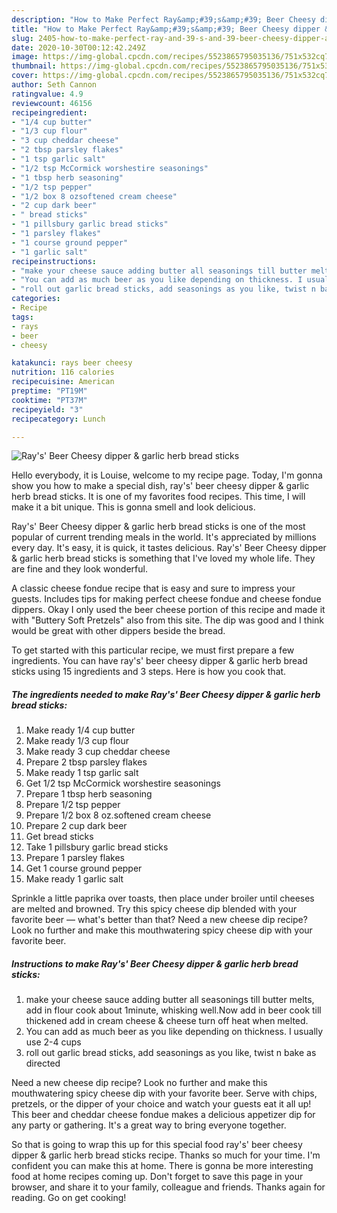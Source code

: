 ```yaml
---
description: "How to Make Perfect Ray&amp;#39;s&amp;#39; Beer Cheesy dipper &amp;amp; garlic herb bread sticks"
title: "How to Make Perfect Ray&amp;#39;s&amp;#39; Beer Cheesy dipper &amp;amp; garlic herb bread sticks"
slug: 2405-how-to-make-perfect-ray-and-39-s-and-39-beer-cheesy-dipper-and-amp-garlic-herb-bread-sticks
date: 2020-10-30T00:12:42.249Z
image: https://img-global.cpcdn.com/recipes/5523865795035136/751x532cq70/rays-beer-cheesy-dipper-garlic-herb-bread-sticks-recipe-main-photo.jpg
thumbnail: https://img-global.cpcdn.com/recipes/5523865795035136/751x532cq70/rays-beer-cheesy-dipper-garlic-herb-bread-sticks-recipe-main-photo.jpg
cover: https://img-global.cpcdn.com/recipes/5523865795035136/751x532cq70/rays-beer-cheesy-dipper-garlic-herb-bread-sticks-recipe-main-photo.jpg
author: Seth Cannon
ratingvalue: 4.9
reviewcount: 46156
recipeingredient:
- "1/4 cup butter"
- "1/3 cup flour"
- "3 cup cheddar cheese"
- "2 tbsp parsley flakes"
- "1 tsp garlic salt"
- "1/2 tsp McCormick worshestire seasonings"
- "1 tbsp herb seasoning"
- "1/2 tsp pepper"
- "1/2 box 8 ozsoftened cream cheese"
- "2 cup dark beer"
- " bread sticks"
- "1 pillsbury garlic bread sticks"
- "1 parsley flakes"
- "1 course ground pepper"
- "1 garlic salt"
recipeinstructions:
- "make your cheese sauce adding butter all seasonings till butter melts, add in flour cook about 1minute, whisking well.Now add in beer cook till thickened add in cream cheese &amp; cheese turn off heat when melted."
- "You can add as much beer as you like depending on thickness. I usually use 2-4 cups"
- "roll out garlic bread sticks, add seasonings as you like, twist n bake  as directed"
categories:
- Recipe
tags:
- rays
- beer
- cheesy

katakunci: rays beer cheesy 
nutrition: 116 calories
recipecuisine: American
preptime: "PT19M"
cooktime: "PT37M"
recipeyield: "3"
recipecategory: Lunch

---
```



![Ray&#39;s&#39; Beer Cheesy dipper &amp; garlic herb bread sticks](https://img-global.cpcdn.com/recipes/5523865795035136/751x532cq70/rays-beer-cheesy-dipper-garlic-herb-bread-sticks-recipe-main-photo.jpg)

Hello everybody, it is Louise, welcome to my recipe page. Today, I'm gonna show you how to make a special dish, ray&#39;s&#39; beer cheesy dipper &amp; garlic herb bread sticks. It is one of my favorites food recipes. This time, I will make it a bit unique. This is gonna smell and look delicious.

Ray&#39;s&#39; Beer Cheesy dipper &amp; garlic herb bread sticks is one of the most popular of current trending meals in the world. It's appreciated by millions every day. It's easy, it is quick, it tastes delicious. Ray&#39;s&#39; Beer Cheesy dipper &amp; garlic herb bread sticks is something that I've loved my whole life. They are fine and they look wonderful.

A classic cheese fondue recipe that is easy and sure to impress your guests. Includes tips for making perfect cheese fondue and cheese fondue dippers. Okay I only used the beer cheese portion of this recipe and made it with &#34;Buttery Soft Pretzels&#34; also from this site. The dip was good and I think would be great with other dippers beside the bread.


To get started with this particular recipe, we must first prepare a few ingredients. You can have ray&#39;s&#39; beer cheesy dipper &amp; garlic herb bread sticks using 15 ingredients and 3 steps. Here is how you cook that.

<!--inarticleads1-->

##### The ingredients needed to make Ray&#39;s&#39; Beer Cheesy dipper &amp; garlic herb bread sticks:

1. Make ready 1/4 cup butter
1. Make ready 1/3 cup flour
1. Make ready 3 cup cheddar cheese
1. Prepare 2 tbsp parsley flakes
1. Make ready 1 tsp garlic salt
1. Get 1/2 tsp McCormick worshestire seasonings
1. Prepare 1 tbsp herb seasoning
1. Prepare 1/2 tsp pepper
1. Prepare 1/2 box 8 oz.softened cream cheese
1. Prepare 2 cup dark beer
1. Get  bread sticks
1. Take 1 pillsbury garlic bread sticks
1. Prepare 1 parsley flakes
1. Get 1 course ground pepper
1. Make ready 1 garlic salt


Sprinkle a little paprika over toasts, then place under broiler until cheeses are melted and browned. Try this spicy cheese dip blended with your favorite beer — what&#39;s better than that? Need a new cheese dip recipe? Look no further and make this mouthwatering spicy cheese dip with your favorite beer. 

<!--inarticleads2-->

##### Instructions to make Ray&#39;s&#39; Beer Cheesy dipper &amp; garlic herb bread sticks:

1. make your cheese sauce adding butter all seasonings till butter melts, add in flour cook about 1minute, whisking well.Now add in beer cook till thickened add in cream cheese &amp; cheese turn off heat when melted.
1. You can add as much beer as you like depending on thickness. I usually use 2-4 cups
1. roll out garlic bread sticks, add seasonings as you like, twist n bake  as directed


Need a new cheese dip recipe? Look no further and make this mouthwatering spicy cheese dip with your favorite beer. Serve with chips, pretzels, or the dipper of your choice and watch your guests eat it all up! This beer and cheddar cheese fondue makes a delicious appetizer dip for any party or gathering. It&#39;s a great way to bring everyone together. 

So that is going to wrap this up for this special food ray&#39;s&#39; beer cheesy dipper &amp; garlic herb bread sticks recipe. Thanks so much for your time. I'm confident you can make this at home. There is gonna be more interesting food at home recipes coming up. Don't forget to save this page in your browser, and share it to your family, colleague and friends. Thanks again for reading. Go on get cooking!
